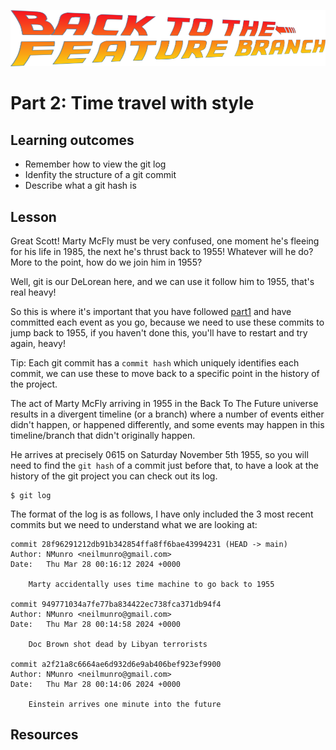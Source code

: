 ![Back to the feature branch logo](bttfb.png)

# Part 2: Time travel with style

## Learning outcomes

- Remember how to view the git log
- Idenfity the structure of a git commit
- Describe what a git hash is

## Lesson

Great Scott! Marty McFly must be very confused, one moment he's fleeing for his life in 1985, the next he's thrust back to 1955! Whatever will he do? More to the point, how do we join him in 1955?

Well, git is our DeLorean here, and we can use it follow him to 1955, that's real heavy!

So this is where it's important that you have followed [part1](part1.md) and have committed each event as you go, because we need to use these commits to jump back to 1955, if you haven't done this, you'll have to restart and try again, heavy!

Tip: Each git commit has a `commit hash` which uniquely identifies each commit, we can use these to move back to a specific point in the history of the project.

The act of Marty McFly arriving in 1955 in the Back To The Future universe results in a divergent timeline (or a branch) where a number of events either didn't happen, or happened differently, and some events may happen in this timeline/branch that didn't originally happen.

He arrives at precisely 0615 on Saturday November 5th 1955, so you will need to find the `git hash` of a commit just before that, to have a look at the history of the git project you can check out its log.

    $ git log
    
The format of the log is as follows, I have only included the 3 most recent commits but we need to understand what we are looking at:

    commit 28f96291212db91b342854ffa8ff6bae43994231 (HEAD -> main)
    Author: NMunro <neilmunro@gmail.com>
    Date:   Thu Mar 28 00:16:12 2024 +0000

        Marty accidentally uses time machine to go back to 1955

    commit 949771034a7fe77ba834422ec738fca371db94f4
    Author: NMunro <neilmunro@gmail.com>
    Date:   Thu Mar 28 00:14:58 2024 +0000

        Doc Brown shot dead by Libyan terrorists

    commit a2f21a8c6664ae6d932d6e9ab406bef923ef9900
    Author: NMunro <neilmunro@gmail.com>
    Date:   Thu Mar 28 00:14:06 2024 +0000

        Einstein arrives one minute into the future

## Resources
